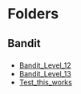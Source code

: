 # Folders  
  
## Bandit  
  
###  
- [Bandit_Level_12](./Bandit/Bandit_Level_12.md)  
- [Bandit_Level_13](./Bandit/Bandit_Level_13.md)  
- [Test_this_works](./Bandit/Test_this_works.md)  
